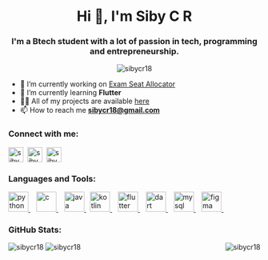 <h1 align="center">Hi 👋, I'm Siby C R</h1>
<h3 align="center">I'm a Btech student with a lot of passion in tech, programming and entrepreneurship.</h3>

<p align="center"> <img src="https://komarev.com/ghpvc/?username=sibycr18&label=Profile%20views&color=d83b7d&style=flat" alt="sibycr18" /> </p>

- 🔭 I’m currently working on [Exam Seat Allocator](https://github.com/Govind-S-B/ExamHall-SeatAllocator)
- 🌱 I’m currently learning **Flutter**
- 👨‍💻 All of my projects are available [here](https://github.com/sibycr18)
- 📫 How to reach me **sibycr18@gmail.com**


<h3 align="left">Connect with me:</h3>
<p align="left">
<a href="https://linkedin.com/in/sibycr" target="blank"><img align="center" src="https://www.vectorlogo.zone/logos/linkedin/linkedin-tile.svg" alt="sibycr" height="30" width="30" /></a>&nbsp;
<a href="https://instagram.com/siby.c" target="blank"><img align="center" src="https://www.vectorlogo.zone/logos/instagram/instagram-tile.svg" alt="siby.c" height="30" width="30" /></a>&nbsp;
<a href="https://twitter.com/siby_cr" target="blank"><img align="center" src="https://www.vectorlogo.zone/logos/twitter/twitter-tile.svg" alt="siby_cr" height="30" width="30" /></a>&nbsp;
<!-- <a href="https://github.com/sibycr18" target="blank"><img align="center" src="https://www.vectorlogo.zone/logos/github/github-tile.svg" alt="siby_cr" height="30" width="30" /></a>&nbsp; -->
</p>


<h3 align="left">Languages and Tools:</h3>
<p align="left">
<a href="https://www.python.org" target="_blank" rel="noreferrer"> <img src="https://www.vectorlogo.zone/logos/python/python-icon.svg" alt="python" width="40" height="40"/> </a>&nbsp;&nbsp;
<a href="https://www.cprogramming.com/" target="_blank" rel="noreferrer"> <img src="https://upload.wikimedia.org/wikipedia/commons/thumb/1/18/C_Programming_Language.svg/570px-C_Programming_Language.svg.png?20201031132917" alt="c" width="40" height="40"/> </a>&nbsp;&nbsp;
<a href="https://www.java.com" target="_blank" rel="noreferrer"> <img src="https://www.vectorlogo.zone/logos/java/java-icon.svg" alt="java" width="40" height="40"/> </a>&nbsp;
<a href="https://kotlinlang.org" target="_blank" rel="noreferrer"> <img src="https://www.vectorlogo.zone/logos/kotlinlang/kotlinlang-icon.svg" alt="kotlin" width="40" height="40"/> </a>&nbsp;&nbsp;
<a href="https://flutter.dev" target="_blank" rel="noreferrer"> <img src="https://www.vectorlogo.zone/logos/flutterio/flutterio-icon.svg" alt="flutter" width="40" height="40"/> </a>&nbsp;&nbsp;
<a href="https://dart.dev" target="_blank" rel="noreferrer"> <img src="https://www.vectorlogo.zone/logos/dartlang/dartlang-icon.svg" alt="dart" width="40" height="40"/> </a>&nbsp;&nbsp;
<a href="https://www.mysql.com/" target="_blank" rel="noreferrer"> <img src="https://www.vectorlogo.zone/logos/mysql/mysql-official.svg" alt="mysql" width="40" height="40"/> </a>&nbsp;&nbsp;
<a href="https://www.figma.com/" target="_blank" rel="noreferrer"> <img src="https://www.vectorlogo.zone/logos/figma/figma-icon.svg" alt="figma" width="40" height="40"/> </a>&nbsp;&nbsp;
</p>


<h3 align="left">GitHub Stats:</h3>
<img  align="right" src="https://github-readme-streak-stats.herokuapp.com/?user=sibycr18&theme=radical" alt="sibycr18" />
<img  align="" src="https://github-readme-stats.vercel.app/api?username=sibycr18&show_icons=true&theme=radical&locale=en" alt="sibycr18" />
<img align="" src="https://github-readme-stats.vercel.app/api/top-langs?username=sibycr18&show_icons=true&theme=radical&locale=en&layout=compact" alt="sibycr18" />

